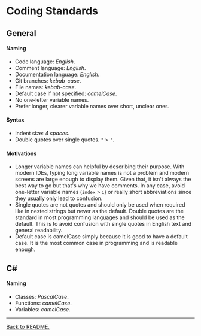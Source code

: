 # Coding Standards

## General

#### Naming

-   Code language: _English_.
-   Comment language: _English_.
-   Documentation language: _English_.
-   Git branches: _kebab-case_.
-   File names: _kebab-case_.
-   Default case if not specified: _camelCase_.
-   No one-letter variable names.
-   Prefer longer, clearer variable names over short, unclear ones.

#### Syntax

-   Indent size: _4 spaces_.
-   Double quotes over single quotes. `"` > `'`.

#### Motivations

-   Longer variable names can helpful by describing their purpose. With modern IDEs, typing long variable names is not a problem and modern screens are large enough to display them. Given that, it isn't always the best way to go but that's why we have comments. In any case, avoid one-letter variable names (`index` > `i`) or really short abbreviations since they usually only lead to confusion.
-   Single quotes are not quotes and should only be used when required like in nested strings but never as the default. Double quotes are the standard in most programming languages and should be used as the default. This is to avoid confusion with single quotes in English text and general readability.
-   Default case is camelCase simply because it is good to have a default case. It is the most common case in programming and is readable enough.

## C#

#### Naming

-   Classes: _PascalCase_.
-   Functions: _camelCase_.
-   Variables: _camelCase_.

---

[Back to README.](/README.md)
